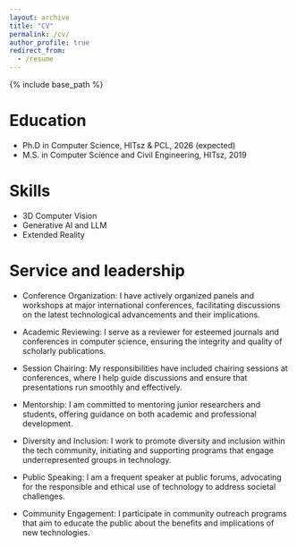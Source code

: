 ```yaml
---
layout: archive
title: "CV"
permalink: /cv/
author_profile: true
redirect_from:
  - /resume
---
```


{% include base_path %}

Education
======
* Ph.D in Computer Science, HITsz & PCL, 2026 (expected)
* M.S. in Computer Science and Civil Engineering, HITsz, 2019
  
Skills
======
* 3D Computer Vision
* Generative AI and LLM
* Extended Reality
  
  
Service and leadership
======
* Conference Organization: I have actively organized panels and workshops at major international conferences, facilitating discussions on the latest technological advancements and their implications.

* Academic Reviewing: I serve as a reviewer for esteemed journals and conferences in computer science, ensuring the integrity and quality of scholarly publications.

* Session Chairing: My responsibilities have included chairing sessions at conferences, where I help guide discussions and ensure that presentations run smoothly and effectively.

* Mentorship: I am committed to mentoring junior researchers and students, offering guidance on both academic and professional development.

* Diversity and Inclusion: I work to promote diversity and inclusion within the tech community, initiating and supporting programs that engage underrepresented groups in technology.

* Public Speaking: I am a frequent speaker at public forums, advocating for the responsible and ethical use of technology to address societal challenges.

* Community Engagement: I participate in community outreach programs that aim to educate the public about the benefits and implications of new technologies.

